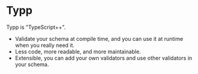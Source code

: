 # Typp

Typp is "TypeScript++".

* Validate your schema at compile time, and you can use it at runtime when you really need it.
* Less code, more readable, and more maintainable.
* Extensible, you can add your own validators and use other validators in your schema.
